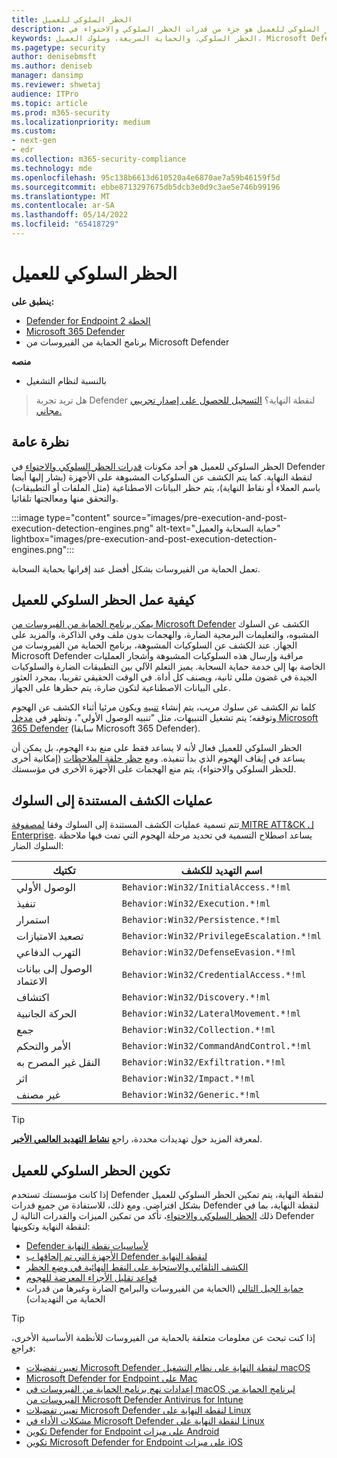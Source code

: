 ```yaml
---
title: الحظر السلوكي للعميل
description: الحظر السلوكي للعميل هو جزء من قدرات الحظر السلوكي والاحتواء في Microsoft Defender لنقطة النهاية
keywords: الحظر السلوكي، والحماية السريعة، وسلوك العميل، Microsoft Defender لنقطة النهاية
ms.pagetype: security
author: denisebmsft
ms.author: deniseb
manager: dansimp
ms.reviewer: shwetaj
audience: ITPro
ms.topic: article
ms.prod: m365-security
ms.localizationpriority: medium
ms.custom:
- next-gen
- edr
ms.collection: m365-security-compliance
ms.technology: mde
ms.openlocfilehash: 95c138b6613d610520a4e6870ae7a59b46159f5d
ms.sourcegitcommit: ebbe8713297675db5dcb3e0d9c3ae5e746b99196
ms.translationtype: MT
ms.contentlocale: ar-SA
ms.lasthandoff: 05/14/2022
ms.locfileid: "65418729"
---
```

# <a name="client-behavioral-blocking"></a>الحظر السلوكي للعميل

**ينطبق على:**
- [Defender for Endpoint الخطة 2](https://go.microsoft.com/fwlink/p/?linkid=2154037)
- [Microsoft 365 Defender](https://go.microsoft.com/fwlink/?linkid=2118804)
- برنامج الحماية من الفيروسات من Microsoft Defender

**منصه**
- بالنسبة لنظام التشغيل

> هل تريد تجربة Defender لنقطة النهاية؟ [التسجيل للحصول على إصدار تجريبي مجاني.](https://signup.microsoft.com/create-account/signup?products=7f379fee-c4f9-4278-b0a1-e4c8c2fcdf7e&ru=https://aka.ms/MDEp2OpenTrial?ocid=docs-wdatp-assignaccess-abovefoldlink)

## <a name="overview"></a>نظرة عامة

الحظر السلوكي للعميل هو أحد مكونات [قدرات الحظر السلوكي والاحتواء](behavioral-blocking-containment.md) في Defender لنقطة النهاية. كما يتم الكشف عن السلوكيات المشبوهة على الأجهزة (يشار إليها أيضا باسم العملاء أو نقاط النهاية)، يتم حظر البيانات الاصطناعية (مثل الملفات أو التطبيقات) والتحقق منها ومعالجتها تلقائيا.

:::image type="content" source="images/pre-execution-and-post-execution-detection-engines.png" alt-text="حماية السحابة والعميل" lightbox="images/pre-execution-and-post-execution-detection-engines.png":::

تعمل الحماية من الفيروسات بشكل أفضل عند إقرانها بحماية السحابة.

## <a name="how-client-behavioral-blocking-works"></a>كيفية عمل الحظر السلوكي للعميل

[يمكن برنامج الحماية من الفيروسات من Microsoft Defender](microsoft-defender-antivirus-in-windows-10.md) الكشف عن السلوك المشبوه، والتعليمات البرمجية الضارة، والهجمات بدون ملف وفي الذاكرة، والمزيد على الجهاز. عند الكشف عن السلوكيات المشبوهة، برنامج الحماية من الفيروسات من Microsoft Defender مراقبة وإرسال هذه السلوكيات المشبوهة وأشجار العمليات الخاصة بها إلى خدمة حماية السحابة. يميز التعلم الآلي بين التطبيقات الضارة والسلوكيات الجيدة في غضون مللي ثانية، ويصنف كل أداة. في الوقت الحقيقي تقريبا، بمجرد العثور على البيانات الاصطناعية لتكون ضارة، يتم حظرها على الجهاز.

كلما تم الكشف عن سلوك مريب، يتم إنشاء [تنبيه](alerts-queue.md) ويكون مرئيا أثناء الكشف عن الهجوم وتوقفه؛ يتم تشغيل التنبيهات، مثل "تنبيه الوصول الأولي"، وتظهر في [مدخل Microsoft 365 Defender](/microsoft-365/security/defender/microsoft-365-defender) (سابقا Microsoft 365 Defender).

الحظر السلوكي للعميل فعال لأنه لا يساعد فقط على منع بدء الهجوم، بل يمكن أن يساعد في إيقاف الهجوم الذي بدأ تنفيذه. ومع [حظر حلقة الملاحظات](feedback-loop-blocking.md) (إمكانية أخرى للحظر السلوكي والاحتواء)، يتم منع الهجمات على الأجهزة الأخرى في مؤسستك.

## <a name="behavior-based-detections"></a>عمليات الكشف المستندة إلى السلوك

تتم تسمية عمليات الكشف المستندة إلى السلوك وفقا [لمصفوفة MITRE ATT&CK ل Enterprise](https://attack.mitre.org/matrices/enterprise). يساعد اصطلاح التسمية في تحديد مرحلة الهجوم التي تمت فيها ملاحظة السلوك الضار:

|تكتيك|اسم التهديد للكشف|
|---|---|
|الوصول الأولي|`Behavior:Win32/InitialAccess.*!ml`|
|تنفيذ|`Behavior:Win32/Execution.*!ml`|
|استمرار|`Behavior:Win32/Persistence.*!ml`|
|تصعيد الامتيازات|`Behavior:Win32/PrivilegeEscalation.*!ml`|
|التهرب الدفاعي|`Behavior:Win32/DefenseEvasion.*!ml`|
|الوصول إلى بيانات الاعتماد|`Behavior:Win32/CredentialAccess.*!ml`|
|اكتشاف|`Behavior:Win32/Discovery.*!ml`|
|الحركة الجانبية|`Behavior:Win32/LateralMovement.*!ml`|
|جمع|`Behavior:Win32/Collection.*!ml`|
|الأمر والتحكم|`Behavior:Win32/CommandAndControl.*!ml`|
|النقل غير المصرح به|`Behavior:Win32/Exfiltration.*!ml`|
|اثر|`Behavior:Win32/Impact.*!ml`|
|غير مصنف|`Behavior:Win32/Generic.*!ml`|

> [!TIP]
> لمعرفة المزيد حول تهديدات محددة، راجع **[نشاط التهديد العالمي الأخير](https://www.microsoft.com/wdsi/threats)**.

## <a name="configuring-client-behavioral-blocking"></a>تكوين الحظر السلوكي للعميل

إذا كانت مؤسستك تستخدم Defender لنقطة النهاية، يتم تمكين الحظر السلوكي للعميل بشكل افتراضي. ومع ذلك، للاستفادة من جميع قدرات Defender لنقطة النهاية، بما في ذلك [الحظر السلوكي والاحتواء](behavioral-blocking-containment.md)، تأكد من تمكين الميزات والقدرات التالية ل Defender لنقطة النهاية وتكوينها:

- [Defender لأساسيات نقطة النهاية](configure-machines-security-baseline.md)
- [الأجهزة التي تم إلحاقها ب Defender لنقطة النهاية](onboard-configure.md)
- [الكشف التلقائي والاستجابة على النقط النهائية في وضع الحظر](edr-in-block-mode.md)
- [قواعد تقليل الأجزاء المعرضة للهجوم](attack-surface-reduction.md)
- [حماية الجيل التالي](configure-microsoft-defender-antivirus-features.md) (الحماية من الفيروسات والبرامج الضارة وغيرها من قدرات الحماية من التهديدات)

> [!TIP]
> إذا كنت تبحث عن معلومات متعلقة بالحماية من الفيروسات للأنظمة الأساسية الأخرى، فراجع:
> - [تعيين تفضيلات Microsoft Defender لنقطة النهاية على نظام التشغيل macOS](mac-preferences.md)
> - [Microsoft Defender for Endpoint على Mac](microsoft-defender-endpoint-mac.md)
> - [إعدادات نهج برنامج الحماية من الفيروسات في macOS لبرنامج الحماية من الفيروسات من Microsoft Defender Antivirus for Intune](/mem/intune/protect/antivirus-microsoft-defender-settings-macos)
> - [تعيين تفضيلات Microsoft Defender لنقطة النهاية على Linux](linux-preferences.md)
> - [مشكلات الأداء في Microsoft Defender لنقطة النهاية على Linux](microsoft-defender-endpoint-linux.md)
> - [تكوين Defender for Endpoint على ميزات Android](android-configure.md)
> - [تكوين Microsoft Defender for Endpoint على ميزات iOS](ios-configure-features.md)
